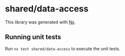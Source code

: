 # shared/data-access

This library was generated with [Nx](https://nx.dev).

## Running unit tests

Run `nx test shared/data-access` to execute the unit tests.
